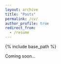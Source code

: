 ```yaml
---
layout: archive
title: "Posts"
permalink: /cv/
author_profile: true
redirect_from:
  - /resume
---
```


{% include base_path %}

Coming soon...